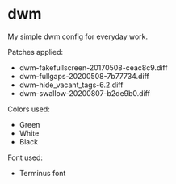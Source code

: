 # dwm
My simple dwm config for everyday work. 

Patches applied: 

- dwm-fakefullscreen-20170508-ceac8c9.diff
- dwm-fullgaps-20200508-7b77734.diff
- dwm-hide_vacant_tags-6.2.diff
- dwm-swallow-20200807-b2de9b0.diff 

Colors used: 

- Green
- White
- Black

Font used: 

- Terminus font
